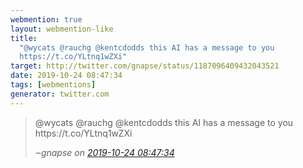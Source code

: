 ```yaml
---
webmention: true
layout: webmention-like
title:
  "@wycats @rauchg @kentcdodds this AI has a message to you
  https://t.co/YLtnq1wZXi"
target: http://twitter.com/gnapse/status/1187096409432043521
date: 2019-10-24 08:47:34
tags: [webmentions]
generator: twitter.com
---
```


<blockquote class="external-citation">
  <p>
    @wycats @rauchg @kentcdodds this AI has a message to you https://t.co/YLtnq1wZXi
  </p>
  <cite>‒<span class="p-author p-name">gnapse</span>
    on
    <a href="http://twitter.com/gnapse/status/1187096409432043521" rel="external nofollow" target="_blank">2019-10-24 08:47:34</a>
  </cite>
</blockquote>
